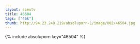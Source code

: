 ```yaml
--- 
layout: sieutv
title: 46504
tags: ["46k"]
thumb: http://94.23.248.219/absoluporn-1/image/002/46504.jpg
---
```

{% include absoluporn key="46504" %} 
